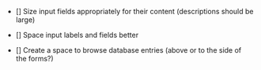 - [] Size input fields appropriately for their content (descriptions should be 
large)

- [] Space input labels and fields better

- [] Create a space to browse database entries (above or to the side of the forms?)

